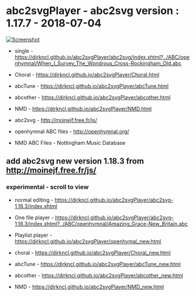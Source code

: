 # abc2svgPlayer - abc2svg version : 1.17.7 - 2018-07-04

[![Screenshot](https://dirkncl.github.io/abc2svgPlayer/screenshot/openhymnal.png)](https://dirkncl.github.io/abc2svgPlayer/openhymal.html)

  - single - https://dirkncl.github.io/abc2svgPlayer/abc2svg/index.xhtml?../ABC/openhymnal/When_I_Survey_The_Wondrous_Cross-Rockingham_Old.abc
  
  - Choral - https://dirkncl.github.io/abc2svgPlayer/Choral.html

  - abcTune - https://dirkncl.github.io/abc2svgPlayer/abcTune.html
  
  - abcother - https://dirkncl.github.io/abc2svgPlayer/abcother.html

  - NMD - https://dirkncl.github.io/abc2svgPlayer/NMD.html


- abc2svg - http://moinejf.free.fr/js/

- openhymnal ABC files - http://openhymnal.org/

- NMD ABC Files - Nottingham Music Database


## add abc2svg new version 1.18.3 from http://moinejf.free.fr/js/
### experimental - scroll to view

- normal editing - https://dirkncl.github.io/abc2svgPlayer/abc2svg-1.18.3/index.xhtml

- One file player - https://dirkncl.github.io/abc2svgPlayer/abc2svg-1.18.3/index.xhtml?../ABC/openhymnal/Amazing_Grace-New_Britain.abc

- Playlist player - https://dirkncl.github.io/abc2svgPlayer/openhymal_new.html

- choral - https://dirkncl.github.io/abc2svgPlayer/Choral_new.html

- abcTune - https://dirkncl.github.io/abc2svgPlayer/abcTune_new.html

- abcother - https://dirkncl.github.io/abc2svgPlayer/abcother_new.html

- NMD - https://dirkncl.github.io/abc2svgPlayer/NMD_new.html
